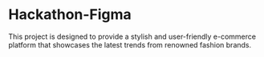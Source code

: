 # Hackathon-Figma
This project is designed to provide a stylish and user-friendly e-commerce platform that showcases the latest trends from renowned fashion brands.
